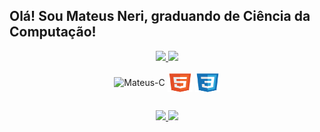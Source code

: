 ## Olá! Sou Mateus Neri, graduando de Ciência da Computação!

<div align="center">
    <a href="https://github.com/anuraghazra/github-readme-stats">
        <img height="160em" src="https://github-readme-stats.vercel.app/api?username=mateusnriiy&show_icons=true&theme=radical&include_all_commits=true&count_private=true" />
    </a>
    <a href="https://github.com/anuraghazra/github-readme-stats">
        <img height="160em" src="https://github-readme-stats.vercel.app/api/top-langs/?username=mateusnriiy&layout=compact&theme=radical" />
    </a>
</div>

<div style="display: inline_block" align="center"><br>
    <img align="center" alt="Mateus-C" height="40" width="50" src="https://cdn.jsdelivr.net/gh/devicons/devicon/icons/c/c-original.svg">
    <img align="center" alt="Mateus-HTML" height="30" width="40" src="https://raw.githubusercontent.com/devicons/devicon/master/icons/html5/html5-original.svg">
    <img align="center" alt="Mateus-CSS" height="30" width="40" src="https://raw.githubusercontent.com/devicons/devicon/master/icons/css3/css3-original.svg">
</div>

##

<div align="center">
    <a href="mailto:mateusgomesneri@gmail.com">
        <img src="https://img.shields.io/badge/Gmail-D14836?style=for-the-badge&logo=gmail&logoColor=white" target="_blank">
    </a>
    <a href="https://www.linkedin.com/in/mateusnriy/" target="_blank">
        <img src="https://img.shields.io/badge/LinkedIn-0077B5?style=for-the-badge&logo=linkedin&logoColor=white" target="_blank">
    </a>
</div>
